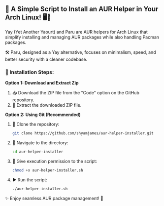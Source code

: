 ## 🚀 A Simple Script to Install an AUR Helper in Your Arch Linux! 🖥️🐧

Yay (Yet Another Yaourt) and Paru are AUR helpers for Arch Linux that simplify installing and managing AUR packages while also handling Pacman packages.

🛠️ Paru, designed as a Yay alternative, focuses on minimalism, speed, and better security with a cleaner codebase.

### 📜 Installation Steps:

**Option 1: Download and Extract Zip**

1.  📥 Download the ZIP file from the "Code" option on the GitHub repository.
2.  📂 Extract the downloaded ZIP file.

**Option 2: Using Git (Recommended)**

1.  🔗 Clone the repository:
    ```bash
    git clone https://github.com/shyamjames/aur-helper-installer.git
    ```
2.  📂 Navigate to the directory:
    ```bash
    cd aur-helper-installer
    ```
3.  🔑 Give execution permission to the script:
    ```bash
    chmod +x aur-helper-installer.sh
    ```
4.  ▶️ Run the script:
    ```bash
    ./aur-helper-installer.sh
    ```

✨ Enjoy seamless AUR package management! 🚀